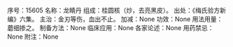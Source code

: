 序号：15605
名称：龙睛丹
组成：桂圆核（炒，去亮黑皮）。
出处：《梅氏验方新编》六集。
主治：金刃等伤，血出不止。
加减：None
功效：None
用法用量：蘑细掺之。
制备方法：None
临床应用：None
各家论述：None
用药禁忌：None
附注：None
